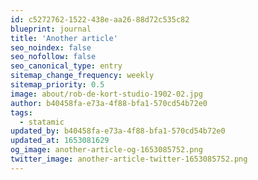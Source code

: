 ```yaml
---
id: c5272762-1522-438e-aa26-88d72c535c82
blueprint: journal
title: 'Another article'
seo_noindex: false
seo_nofollow: false
seo_canonical_type: entry
sitemap_change_frequency: weekly
sitemap_priority: 0.5
image: about/rob-de-kort-studio-1902-02.jpg
author: b40458fa-e73a-4f88-bfa1-570cd54b72e0
tags:
  - statamic
updated_by: b40458fa-e73a-4f88-bfa1-570cd54b72e0
updated_at: 1653081629
og_image: another-article-og-1653085752.png
twitter_image: another-article-twitter-1653085752.png
---
```

